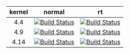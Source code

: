 | kernel | normal | rt |
|:---------:|:--------:|:-------:|
|4.4 | [![Build Status](http://rcn-ee.online:8080/buildStatus/icon?job=beagleboard_kernel_builder/4.4)](http://rcn-ee.online:8080/job/beagleboard_kernel_builder/job/4.4/) | [![Build Status](http://rcn-ee.online:8080/buildStatus/icon?job=beagleboard_kernel_builder/4.4-rt)](http://rcn-ee.online:8080/job/beagleboard_kernel_builder/job/4.4-rt/) |
|4.9 | [![Build Status](http://rcn-ee.online:8080/buildStatus/icon?job=beagleboard_kernel_builder/4.9)](http://rcn-ee.online:8080/job/beagleboard_kernel_builder/job/4.9/) | [![Build Status](http://rcn-ee.online:8080/buildStatus/icon?job=beagleboard_kernel_builder/4.9-rt)](http://rcn-ee.online:8080/job/beagleboard_kernel_builder/job/4.9-rt/) |
|4.14 | [![Build Status](http://rcn-ee.online:8080/buildStatus/icon?job=beagleboard_kernel_builder/4.14)](http://rcn-ee.online:8080/job/beagleboard_kernel_builder/job/4.14/) | [![Build Status](http://rcn-ee.online:8080/buildStatus/icon?job=beagleboard_kernel_builder/4.14-rt)](http://rcn-ee.online:8080/job/beagleboard_kernel_builder/job/4.14-rt/) |
